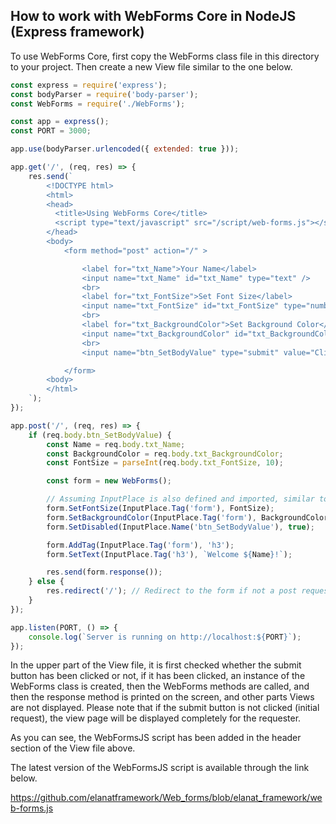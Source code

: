 ## How to work with WebForms Core in NodeJS (Express framework)

To use WebForms Core, first copy the WebForms class file in this directory to your project. Then create a new View file similar to the one below.

```javascript
const express = require('express');
const bodyParser = require('body-parser');
const WebForms = require('./WebForms');

const app = express();
const PORT = 3000;

app.use(bodyParser.urlencoded({ extended: true }));

app.get('/', (req, res) => {
    res.send(`
        <!DOCTYPE html>
        <html>
        <head>
          <title>Using WebForms Core</title>
          <script type="text/javascript" src="/script/web-forms.js"></script>
        </head>
        <body>
            <form method="post" action="/" >

                <label for="txt_Name">Your Name</label>
                <input name="txt_Name" id="txt_Name" type="text" />
                <br>
                <label for="txt_FontSize">Set Font Size</label>
                <input name="txt_FontSize" id="txt_FontSize" type="number" value="16" min="10" max="36" />
                <br>
                <label for="txt_BackgroundColor">Set Background Color</label>
                <input name="txt_BackgroundColor" id="txt_BackgroundColor" type="text" />
                <br>
                <input name="btn_SetBodyValue" type="submit" value="Click to send data" />

            </form>
        <body>
        </html>
    `);
});

app.post('/', (req, res) => {
    if (req.body.btn_SetBodyValue) {
        const Name = req.body.txt_Name;
        const BackgroundColor = req.body.txt_BackgroundColor;
        const FontSize = parseInt(req.body.txt_FontSize, 10);

        const form = new WebForms();

        // Assuming InputPlace is also defined and imported, similar to WebForms
        form.SetFontSize(InputPlace.Tag('form'), FontSize);
        form.SetBackgroundColor(InputPlace.Tag('form'), BackgroundColor);
        form.SetDisabled(InputPlace.Name('btn_SetBodyValue'), true);

        form.AddTag(InputPlace.Tag('form'), 'h3');
        form.SetText(InputPlace.Tag('h3'), `Welcome ${Name}!`);

        res.send(form.response());
    } else {
        res.redirect('/'); // Redirect to the form if not a post request
    }
});

app.listen(PORT, () => {
    console.log(`Server is running on http://localhost:${PORT}`);
});
```

In the upper part of the View file, it is first checked whether the submit button has been clicked or not, if it has been clicked, an instance of the WebForms class is created, then the WebForms methods are called, and then the response method is printed on the screen, and other parts Views are not displayed.
Please note that if the submit button is not clicked (initial request), the view page will be displayed completely for the requester.

As you can see, the WebFormsJS script has been added in the header section of the View file above.

The latest version of the WebFormsJS script is available through the link below.

https://github.com/elanatframework/Web_forms/blob/elanat_framework/web-forms.js